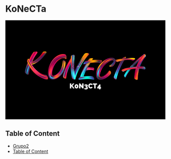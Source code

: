 # KoNeCTa
![Grupo2](./img/K0N3CT4.png)

## Table of Content
- [Grupo2](#konecta)
- [Table of Content](#table-of-content)
